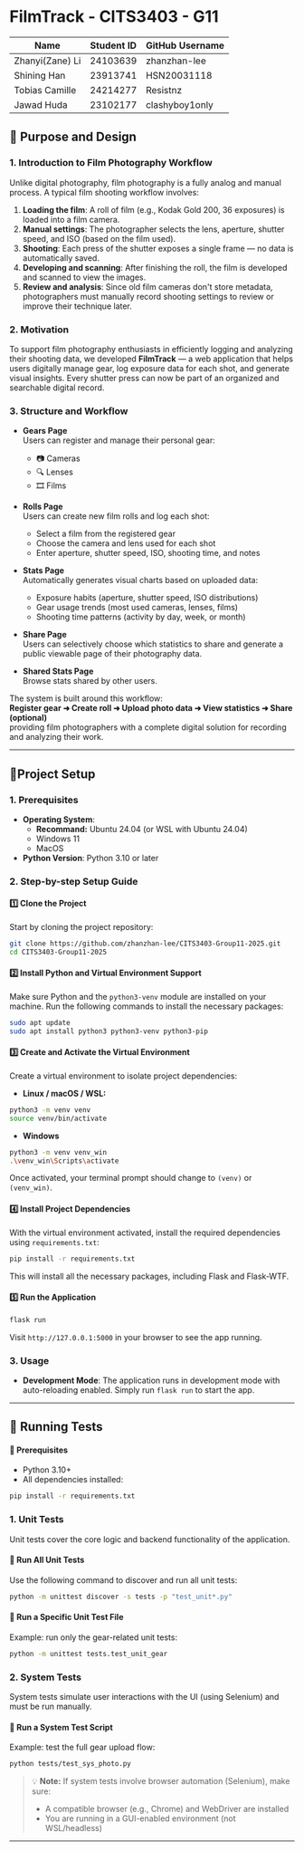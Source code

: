 # FilmTrack - CITS3403 - G11

| Name           | Student ID | GitHub Username      |
|----------------|------------|----------------------|
| Zhanyi(Zane) Li| 24103639   | zhanzhan-lee         |
| Shining Han    | 23913741   | HSN20031118          |
| Tobias Camille | 24214277   | Resistnz             |
| Jawad Huda     | 23102177   | clashyboy1only       |


## 📌 Purpose and Design

###  1. Introduction to Film Photography Workflow

Unlike digital photography, film photography is a fully analog and manual process. A typical film shooting workflow involves:

1. **Loading the film**: A roll of film (e.g., Kodak Gold 200, 36 exposures) is loaded into a film camera.
2. **Manual settings**: The photographer selects the lens, aperture, shutter speed, and ISO (based on the film used).
3. **Shooting**: Each press of the shutter exposes a single frame — no data is automatically saved.
4. **Developing and scanning**: After finishing the roll, the film is developed and scanned to view the images.
5. **Review and analysis**: Since old film cameras don't store metadata, photographers must manually record shooting settings to review or improve their technique later.

### 2.  Motivation

To support film photography enthusiasts in efficiently logging and analyzing their shooting data, we developed **FilmTrack** — a web application that helps users digitally manage gear, log exposure data for each shot, and generate visual insights. Every shutter press can now be part of an organized and searchable digital record.


### 3.  Structure and Workflow

- **Gears Page**  
  Users can register and manage their personal gear:
  - 📷 Cameras  
  - 🔍 Lenses  
  - 🎞️ Films

- **Rolls Page**  
  Users can create new film rolls and log each shot:
  - Select a film from the registered gear
  - Choose the camera and lens used for each shot
  - Enter aperture, shutter speed, ISO, shooting time, and notes

- **Stats Page**  
  Automatically generates visual charts based on uploaded data:
  - Exposure habits (aperture, shutter speed, ISO distributions)
  - Gear usage trends (most used cameras, lenses, films)
  - Shooting time patterns (activity by day, week, or month)

- **Share Page**  
  Users can selectively choose which statistics to share and generate a public viewable page of their photography data.

- **Shared Stats Page**  
  Browse stats shared by other users.



The system is built around this workflow:  
**Register gear ➜ Create roll ➜ Upload photo data ➜ View statistics ➜ Share (optional)**  
providing film photographers with a complete digital solution for recording and analyzing their work.

---

## 🧰Project Setup

### 1. Prerequisites

- **Operating System**: 
    - **Recommand:** Ubuntu 24.04 (or WSL with Ubuntu 24.04)
    - Windows 11
    - MacOS
- **Python Version**: Python 3.10 or later


### 2. Step-by-step Setup Guide

#### 1️⃣ Clone the Project

Start by cloning the project repository:

```bash
git clone https://github.com/zhanzhan-lee/CITS3403-Group11-2025.git
cd CITS3403-Group11-2025
```

#### 2️⃣ Install Python and Virtual Environment Support

Make sure Python and the `python3-venv` module are installed on your machine. Run the following commands to install the necessary packages:

```bash
sudo apt update
sudo apt install python3 python3-venv python3-pip
```

#### 3️⃣ Create and Activate the Virtual Environment

Create a virtual environment to isolate project dependencies:
- **Linux / macOS / WSL:**
```bash
python3 -m venv venv
source venv/bin/activate
```
- **Windows**
```bash
python3 -m venv venv_win
.\venv_win\Scripts\activate   
```


Once activated, your terminal prompt should change to `(venv)` or `(venv_win)`.

#### 4️⃣ Install Project Dependencies

With the virtual environment activated, install the required dependencies using `requirements.txt`:

```bash
pip install -r requirements.txt
```

This will install all the necessary packages, including Flask and Flask-WTF.

#### 5️⃣ Run the Application 


```bash
flask run
```

Visit `http://127.0.0.1:5000` in your browser to see the app running.


### 3. Usage

- **Development Mode**: The application runs in development mode with auto-reloading enabled. Simply run `flask run` to start the app.

---




## 🔧 Running Tests

#### 🔹 Prerequisites
- Python 3.10+  
- All dependencies installed:

```bash
pip install -r requirements.txt
```

###  1. Unit Tests

Unit tests cover the core logic and backend functionality of the application.

#### 🔹 Run All Unit Tests

Use the following command to discover and run all unit tests:

```bash
python -m unittest discover -s tests -p "test_unit*.py"
```

#### 🔹 Run a Specific Unit Test File

Example: run only the gear-related unit tests:

```bash
python -m unittest tests.test_unit_gear
```


### 2. System Tests

System tests simulate user interactions with the UI (using Selenium) and must be run manually.

#### 🔹 Run a System Test Script

Example: test the full gear upload flow:

```bash
python tests/test_sys_photo.py
```

> 💡 **Note:** If system tests involve browser automation (Selenium), make sure:
>
> * A compatible browser (e.g., Chrome) and WebDriver are installed
> * You are running in a GUI-enabled environment (not WSL/headless)

---